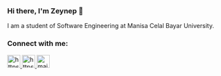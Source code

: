 ### Hi there, I'm Zeynep 👋

I am a student of Software Engineering at Manisa Celal Bayar University.

### Connect with me:

<a href="https://www.linkedin.com/in/zeyneportac" target="_blank">
    <img src="https://cdn.jsdelivr.net/npm/simple-icons@v3/icons/linkedin.svg"  width="30px" alt="https://www.linkedin.com/in/zeyneportac">
</a>
<a href="https://www.instagram.com/zeyneportacc/" target="_blank">
    <img src="https://cdn.jsdelivr.net/npm/simple-icons@v3/icons/instagram.svg"  width="30px" alt="https://www.instagram.com/zeyneportacc/">
</a>
<a href="mailto:zeyortac@gmail.com" target="_blank">
    <img src="https://cdn.jsdelivr.net/npm/simple-icons@v3/icons/gmail.svg" width="30px" alt="mailto:zeyortac@gmail.com">
</a>

